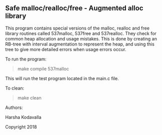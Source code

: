 ## Safe malloc/realloc/free - Augmented alloc library

This program contains special versions of the malloc, realloc and free library routines called 537malloc, 537free and 537realloc. They check for common heap allocation and usage mistakes. This is done by creating an RB-tree with interval augmentation to represent the heap, and using this tree to give more detailed errors when usage errors occur. 

To run the program:

>make compile
>537malloc

This will run the test program located in the main.c file.

To clean:
>make clean

Authors:

Harsha Kodavalla

Copyright 2018
